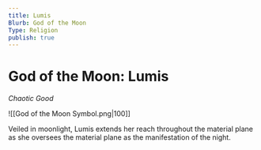 ```yaml
---
title: Lumis
Blurb: God of the Moon
Type: Religion
publish: true
---
```


# God of the Moon: Lumis

_Chaotic Good_

![[God of the Moon Symbol.png|100]]

Veiled in moonlight, Lumis extends her reach throughout the material plane as she oversees the material plane as the manifestation of the night.
